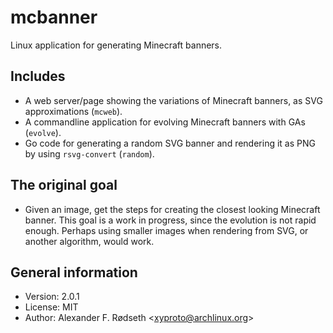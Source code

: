 # mcbanner

Linux application for generating Minecraft banners.

## Includes

* A web server/page showing the variations of Minecraft banners, as SVG approximations (`mcweb`).
* A commandline application for evolving Minecraft banners with GAs (`evolve`).
* Go code for generating a random SVG banner and rendering it as PNG by using `rsvg-convert` (`random`).

## The original goal

* Given an image, get the steps for creating the closest looking Minecraft banner. This goal is a work in progress, since the evolution is not rapid enough. Perhaps using smaller images when rendering from SVG, or another algorithm, would work.

## General information

* Version: 2.0.1
* License: MIT
* Author: Alexander F. Rødseth &lt;xyproto@archlinux.org&gt;
